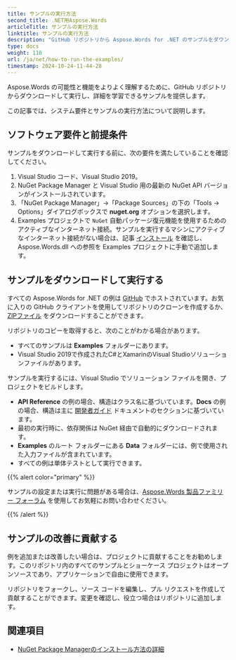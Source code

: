 ```yaml
---
title: サンプルの実行方法
second_title: .NET用Aspose.Words
articleTitle: サンプルの実行方法
linktitle: サンプルの実行方法
description: "GitHub リポジトリから Aspose.Words for .NET のサンプルをダウンロードし、それらを実行する方法を学び、C# を使用した Aspose.Words の可能性と機能をさらに詳しく理解してください。"
type: docs
weight: 110
url: /ja/net/how-to-run-the-examples/
timestamp: 2024-10-24-11-44-28
---
```


Aspose.Words の可能性と機能をよりよく理解するために、GitHub リポジトリからダウンロードして実行し、詳細を学習できるサンプルを提供します。

この記事では、システム要件とサンプルの実行方法について説明します。

## ソフトウェア要件と前提条件

サンプルをダウンロードして実行する前に、次の要件を満たしていることを確認してください。

1. Visual Studio コード、Visual Studio 2019。
2. NuGet Package Manager と Visual Studio 用の最新の NuGet API バージョンがインストールされています。
3. 「NuGet Package Manager」→「Package Sources」の下の「Tools → Options」ダイアログボックスで **nuget.org** オプションを選択します。
4. Examples プロジェクトで `NuGet` 自動パッケージ復元機能を使用するためのアクティブなインターネット接続。サンプルを実行するマシンにアクティブなインターネット接続がない場合は、記事 [インストール](/words/ja/net/installation/) を確認し、Aspose.Words.dll への参照を Examples プロジェクトに手動で追加します。

## サンプルをダウンロードして実行する

すべての Aspose.Words for .NET の例は [GitHub](https://github.com/aspose-words/Aspose.Words-for-.NET) でホストされています。お気に入りの GitHub クライアントを使用してリポジトリのクローンを作成するか、[ZIPファイル](https://github.com/aspose-words/Aspose.Words-for-.NET/archive/master.zip) をダウンロードすることができます。

リポジトリのコピーを取得すると、次のことがわかる場合があります。

- すべてのサンプルは **Examples** フォルダーにあります。
- Visual Studio 2019で作成されたC#とXamarinのVisual Studioソリューションファイルがあります。

サンプルを実行するには、Visual Studio でソリューション ファイルを開き、プロジェクトをビルドします。

- **API Reference** の例の場合、構造はクラス名に基づいています。**Docs** の例の場合、構造は主に [開発者ガイド](/words/ja/net/developer-guide/) ドキュメントのセクションに基づいています。
- 最初の実行時に、依存関係は NuGet 経由で自動的にダウンロードされます。
- **Examples** のルート フォルダーにある **Data** フォルダーには、例で使用された入力ファイルが含まれています。
- すべての例は単体テストとして実行できます。

{{% alert color="primary" %}}

サンプルの設定または実行に問題がある場合は、[Aspose.Words 製品ファミリー フォーラム](https://forum.aspose.com/c/words/8) を使用してお気軽にお問い合わせください。

{{% /alert %}}

## サンプルの改善に貢献する

例を追加または改善したい場合は、プロジェクトに貢献することをお勧めします。このリポジトリ内のすべてのサンプルとショーケース プロジェクトはオープンソースであり、アプリケーションで自由に使用できます。

リポジトリをフォークし、ソース コードを編集し、プル リクエストを作成して貢献することができます。変更を確認し、役立つ場合はリポジトリに追加します。

## 関連項目

- [NuGet Package Managerのインストール方法の詳細](https://docs.microsoft.com/nuget/guides/install-nuget)
